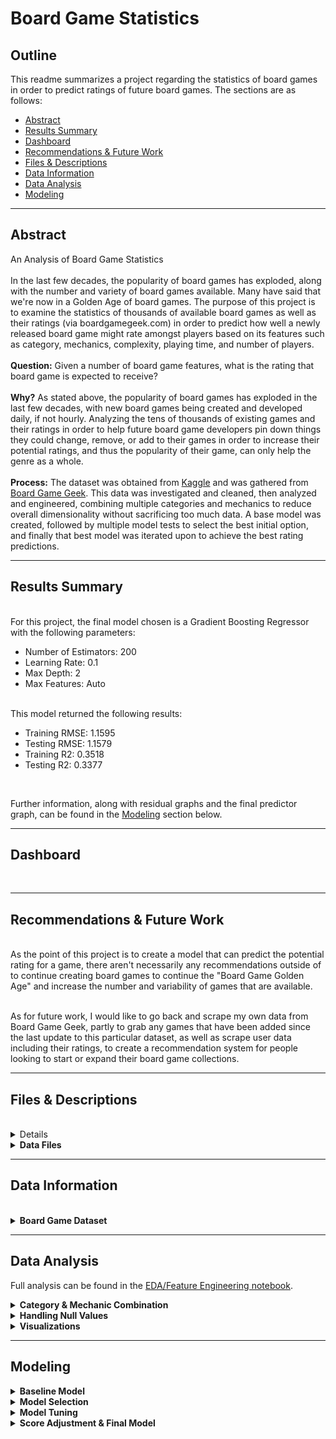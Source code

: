# Board Game Statistics

## Outline

This readme summarizes a project regarding the statistics of board games in order to predict ratings of future board games. The sections are as follows:

* [Abstract](#Abstract)
* [Results Summary](#Results-Summary)
* [Dashboard](#Dashboard)
* [Recommendations & Future Work](#Recommendations-Future-Work)
* [Files & Descriptions](#Files-Descriptions)
* [Data Information](#Data-Information)
* [Data Analysis](#Data-Analysis)
* [Modeling](#Modeling)

-------
## Abstract
An Analysis of Board Game Statistics<br><br>
In the last few decades, the popularity of board games has exploded, along with the number and variety of board games available. Many have said that we're now in a Golden Age of board games. The purpose of this project is to examine the statistics of thousands of available board games as well as their ratings (via boardgamegeek.com) in order to predict how well a newly released board game might rate amongst players based on its features such as category, mechanics, complexity, playing time, and number of players. <br><br>
<b>Question:</b> Given a number of board game features, what is the rating that board game is expected to receive?<br><br>
<b>Why?</b> As stated above, the popularity of board games has exploded in the last few decades, with new board games being created and developed daily, if not hourly. Analyzing the tens of thousands of existing games and their ratings in order to help future board game developers pin down things they could change, remove, or add to their games in order to increase their potential ratings, and thus the popularity of their game, can only help the genre as a whole.<br><br>
<b>Process:</b> The dataset was obtained from <a href='https://www.kaggle.com/mandshaw/games-0918'>Kaggle</a> and was gathered from <a href='https://www.boardgamegeek.com'>Board Game Geek</a>. This data was investigated and cleaned, then analyzed and engineered, combining multiple categories and mechanics to reduce overall dimensionality without sacrificing too much data. A base model was created, followed by multiple model tests to select the best initial option, and finally that best model was iterated upon to achieve the best rating predictions.

-------
## Results Summary
<br>
For this project, the final model chosen is a Gradient Boosting Regressor with the following parameters:
<ul>
    <li>Number of Estimators: 200</li>
    <li>Learning Rate: 0.1</li>
    <li>Max Depth: 2</li>
    <li>Max Features: Auto</li>
</ul><br>
This model returned the following results:
<ul>
    <li>Training RMSE: 1.1595</li>
    <li>Testing RMSE: 1.1579</li>
    <li>Training R2: 0.3518</li>
    <li>Testing R2: 0.3377</li>
</ul><br>

Further information, along with residual graphs and the final predictor graph, can be found in the [Modeling](#Modeling) section below.

-------
## Dashboard
<br>

-------
## Recommendations & Future Work
<a name="Recommendations-Future-Work" />
<br>
As the point of this project is to create a model that can predict the potential rating for a game, there aren't necessarily any recommendations outside of to continue creating board games to continue the "Board Game Golden Age" and increase the number and variability of games that are available.<br><br>

As for future work, I would like to go back and scrape my own data from Board Game Geek, partly to grab any games that have been added since the last update to this particular dataset, as well as scrape user data including their ratings, to create a recommendation system for people looking to start or expand their board game collections.

-------
## Files & Descriptions
<a name="Files-Descriptions" />
<br>
<details><summary><b>Python Files</b></summary>
    
   * <b>[data_exploration.ipynb](data_exploration.ipynb)</b>
       * A jupyter notebook containing the initial import of the data as well the first round of investigation and cleaning.
   * <b>[eda_feature_engineering.ipynb](eda_feature_engineering.ipynb)</b>
       * A jupyter notebook containing further investigation of the data, engineering of features, and all exploratory data analysis.
   * <b>[modeling.ipynb](modeling.ipynb)</b>
       * A jupyter notebook containing the baseline model and all other model tests and iterations.
   * <b>[bg_functions.py](bg_functions.py)</b>
       * A python file containing functions related to feature engineering and modeling.
</details>

<details><summary><b>Data Files</b></summary>
    
   * <b>[games.csv](games.csv)</b>
       * A CSV file containing records of all board games available on <a href='https://www.boardgamegeek.com'>Board Game Geek</a>. This file was obtained from <a href='https://www.kaggle.com/mandshaw/games-0918'>Kaggle</a>.
   * <b>[formatted_data.csv](formatted_data.csv)</b>
       * A CSV file containing records of board games after formatting, cleaning, and pruning in the [Data Exploration Notebook](data_exploration.ipynb).
   * <b>[final_data.csv](final_data.csv)</b>
       * A CSV file containing the remaining board game records after feature engineering and further pruning in the [EDA/Feature Engineering notebook](eda_feature_engineering.ipynb).
</details>

-------
## Data Information
<br>
<details><summary><b>Board Game Dataset</b></summary><br>
The dataset is obtained from <a href='https://www.kaggle.com/mandshaw/games-0918'>Kaggle</a>, and initially includes 21 columns: ID, Type, Name, Year Published, Minimum Players, Maximum Players, Maximum Players, Playing Time, Minimum Playing Time, Maximum Playing Time, Minimum Age, Number of Users Rating, Average Rating, Bayes Average Rating, Total Number of Owners, Total Number of Traders, Total Number of Wanters, Total Number of Wishers, Total Number of Comments, Total User Weights, Average Weight, and Metadata.<br><br>    
The Metadata column contained another large number of features, including Artist, Category, Integration, Expansion, Family, Publisher, Mechanic, and Designer. This column was blown out so that each additional feature had its own column.<br><br>
The formatted data was reduced to Name, Year Published, Minimum and Maximum Players, Minimum Age, Playing Time (and Minimum and Maximum), Number of Users Rating, Average Rating, Total Owners, Total User Weights, Average Weight, and the Category and Mechanic columns from the Metadata, both of which were one-hot encoded so that each Category and each Mechanic had its own column, resulting in 148 total feature columns.<br><br>
The final dataset used for modeling dropped Minimum and Maximum Playing Time, Number of Users Rating, Total Owners, and Total User Weights, and combined multiple Category features and multiple Mechanic features, resulting in 93 feature columns.
</details>

-------
## Data Analysis

Full analysis can be found in the [EDA/Feature Engineering notebook](eda_feature_engineering.ipynb).

<details><summary><b>Category & Mechanic Combination</b></summary><br>
    After expanding the Category metadata into their own columns, there were around 80 categories. Looking through found a lot of categories that were quite similar, or at the very least in the same family. I was able to whittle down to 40 categories. I also combined a handful of mechanics into the Movement mechanic. The combinations include:
    <ul>
        <li><details><summary>Wargame</summary>
            <ul>
                <li>American Civil War</li>
                <li>American Indian Wars</li>
                <li>American Revolutionary War</li>
                <li>Civil War</li>
                <li>Korean War</li>
                <li>Modern Warfare</li>
                <li>Vietnam War</li>
                <li>World War I</li>
                <li>World War II</li>
            </ul>
        </details></li>
        <li><details><summary>Educational</summary>
            <ul>
                <li>Children's Game</li>
                <li>Economic</li>
                <li>Math</li>
                <li>Memory</li>
                <li>Number</li>
                <li>Puzzle</li>
                <li>Word Game</li>
            </ul>
        </details></li>
        <li><details><summary>Historical</summary>
            <ul>
                <li>Age of Reason</li>
                <li>American West</li>
                <li>Ancient</li>
                <li>Arabian</li>
                <li>Medieval</li>
                <li>Napoleonic</li>
                <li>Post-Napoleonic</li>
                <li>Prehistoric</li>
                <li>Renaissance</li>
            </ul>
        </details></li>
        <li><details><summary>Culture</summary>
            <ul>
                <li>Book</li>
                <li>Comic Book/Strip</li>
                <li>Fantasy</li>
                <li>Horror</li>
                <li>Humor</li>
                <li>Mafia</li>
                <li>Movies/TV/Radio Theme</li>
                <li>Murder/Mystery</li>
                <li>Music</li>
                <li>Mythology</li>
                <li>Pirates</li>
                <li>Religious</li>
                <li>Science Fiction</li>
                <li>Space Exploration</li>
                <li>Spies/Secret Agents</li>
                <li>Sports</li>
                <li>Video Game Theme</li>
            </ul>
        </details></li>
        <li><details><summary>Transportation</summary>
            <ul>
                <li>Aviation/Flight</li>
                <li>Nautical</li>
                <li>Racing</li>
                <li>Trains</li>
            </ul>
        </details></li>
        <li><details><summary>Movement (Mechanic)</summary>
            <ul>
                <li>Action/Movement Programming</li>
                <li>Area Movement</li>
                <li>Crayon Rail System</li>
                <li>Grid Movement</li>
                <li>Point-to-Point Movement</li>
                <li>Roll/Spin And Move</li>
                <li>Route/Network Building</li>
            </ul>
        </details></li>
    </ul>
</details>

<details><summary><b>Handling Null Values</b></summary><br>
    The biggest offenders for null values were the Average Weight and Playing Time columns. <br><br>
    For Average Weight, the null values were filled with the average weight across the whole column, which was just shy of 2. As Weight has to do with the complexity of the game, ~2 seemed to be a good choice, as 1 is intended for children, and 3 is starting to get into the more complex games, with 4 and 5 being reserved for games that take a long time to learn, setup, or play.<br><br>   
    For Playing Time, since it was equivalent to the Maximum Playing Time across the board, any rows with 0 that had something in Minimum Playing Time were replaced with their associated Minimum Playing Time, otherwise they were left as 0, since playing time can vary wildly across games, and trying to fill in with a mean, median, or mode just didn't feel right.<br><br>
</details>

<details><summary><b>Visualizations</b></summary>
    <ul>
        <li><details><summary><b>Average Ratings by Weight and Playing Time</b></summary>
                <img src="images/rating_by_weight_time.png" />
        </details></li>
        <li><details><summary><b>Average Rating by Category</b></summary>
                <img src="images/rating_by_category.png" />
        </details></li>
        <li><details><summary><b>Average Rating by Mechanic</b></summary>
                <img src="images/rating_by_mechanic.png" />
        </details></li>
        <li><details><summary><b>Base Features Correlation Matrix</b></summary>
                <img src="images/base_feature_corr.png" />
        </details></li>
        <li><details><summary><b>Category Correlation Matrix</b></summary>
                <img src="images/category_corr.png" />
        </details></li>
        <li><details><summary><b>Mechanics Correlation Matrix</b></summary>
                <img src="images/mechanic_corr.png" />
        </details></li>
        <li><details><summary><b>Overall Correlation Matrix</b></summary><br>
            Due to the size of this image, it may need to be opened in a new tab to be able to fully investigate. To save you the trouble, the highest correlations cross-group are category_wargame and mechanic_hex_and_counter at 0.62, and category_negotiation and mechanic_trading at 0.57. Most other high correlations can be seen in the group-specific correlation matrices above. <br><br>
                <img src="images/total_corr.png" />
        </details></li>
    </ul>
</details>


-------
## Modeling

<details><summary><b>Baseline Model</b></summary><br>
    My baseline model, without any scaling or other adjustments, was a linear regression model that returned an R-Squared score of 0.2169. I scaled my feature data using SKLearn's StandardScaler, and ran it again, achieving approximately the same result.<br><br>
</details>
<details><summary><b>Model Selection</b></summary><br>
    In order to find the best potential model, I ran a number of different models, including Lasso, Ridge, a Random Forest Regressor, and a Gradient Boost Regressor. Lasso and Ridge showed very minimal improvement, if any, while the Random Forest showed an increase in the R-Squared to 0.3144, with the Gradient Boost bringing it up a little more to 0.3383.<br><br>
</details>
<details><summary><b>Model Tuning</b></summary><br>
    As both the Random Forest and Gradient Boost showed marked improvement over Lasso and Ridge, I proceeded to create parameter grids for each, and ran them through GridsearchCV. These returned R-Squared scores of 0.3391 and 0.3566 respectively. <br><br>
</details>
<details><summary><b>Score Adjustment & Final Model</b></summary><br>
    At this point I realized that R-Squared was not the best option for model selection, as the number of features involved in this dataset was going to keep my R-Squared scores relatively low, albeit still statistically significant. Because of this, I began looking at MSE and RMSE, judging my models based on the average error, and in the end, selected a Gradient Boosting Regressor.
    <ul>
        <li><details><summary><b>Parameters</b></summary>
            <ul>
                <li>Number of Estimators: 200</li>
                <li>Learning Rate: 0.1</li>
                <li>Max Depth: 2</li>
                <li>Max Features: Auto</li>
            </ul>
        </details></li>
        <li><details><summary><b>Results & Residuals</b></summary>
            <ul>
                <li>Training RMSE: 1.1595</li>
                <li>Testing RMSE: 1.1579</li>
                <li>Training R2: 0.3518</li>
                <li>Testing R2: 0.3377</li>
                <li><details><summary>Residual Visualizations</summary>
                        <img src="images/normalized_resid.png" /> <br>
                        <img src="images/resid_dist.png" />
                </details></li>
                <li><details><summary>Prediction Graph</summary>
                        <img src="images/predict_graph.png" />
                </details></li>
            </ul>
        </details></li>


```python

```
